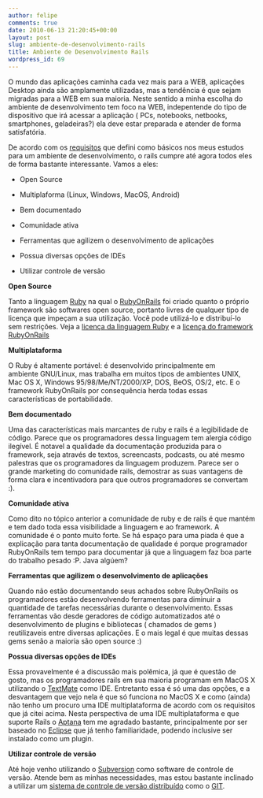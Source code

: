 ```yaml
---
author: felipe
comments: true
date: 2010-06-13 21:20:45+00:00
layout: post
slug: ambiente-de-desenvolvimento-rails
title: Ambiente de Desenvolvimento Rails
wordpress_id: 69
---
```


O mundo das aplicações caminha cada vez mais para a WEB, aplicações Desktop ainda são amplamente utilizadas, mas a tendência é que sejam migradas para a WEB em sua maioria. Neste sentido a minha escolha do ambiente de desenvolvimento tem foco na WEB, indepentende do tipo de dispositivo que irá acessar a aplicação ( PCs, notebooks, netbooks, smartphones, geladeiras?) ela deve estar preparada e atender de forma satisfatória.

De acordo com os [requisitos](http://blog.felipemunhoz.com/2010/06/13/requisitos-do-ambiente-de-programacao/) que defini como básicos nos meus estudos para um ambiente de desenvolvimento, o rails cumpre até agora todos eles de forma bastante interessante. Vamos a eles:



	
  * Open Source

	
  * Multiplaforma (Linux, Windows, MacOS, Android)

	
  * Bem documentado

	
  * Comunidade ativa

	
  * Ferramentas que agilizem o desenvolvimento de aplicações

	
  * Possua diversas opções de IDEs

	
  * Utilizar controle de versão


**Open Source**

Tanto a linguagem [Ruby](http://ruby-lang.org/) na qual o [RubyOnRails](http://rubyonrails.org/) foi criado quanto o próprio framework são softwares open source, portanto livres de qualquer tipo de licença que impeçam a sua utilização. Você pode utilizá-lo e distribuí-lo sem restrições. Veja a [licença da linguagem Ruby](http://www.ruby-lang.org/en/LICENSE.txt) e a [licença do framework RubyOnRails](http://www.opensource.org/licenses/mit-license.php)

**Multiplataforma**

O Ruby é altamente portável: é desenvolvido principalmente em ambiente GNU/Linux, mas trabalha em muitos tipos de ambientes UNIX, Mac OS X, Windows 95/98/Me/NT/2000/XP, DOS, BeOS, OS/2, etc.
E o framework RubyOnRails por consequência herda todas essas características de portabilidade.

**Bem documentado**

Uma das características mais marcantes de ruby e rails é a legibilidade de código. Parece que os programadores dessa linguagem tem alergia código ilegível. É notavel a qualidade da documentação produzida para o framework, seja através de textos, screencasts, podcasts, ou até mesmo palestras que os programadores da linguagem produzem. Parece ser o grande marketing do comunidade rails, demostrar as suas vantagens de forma clara e incentivadora para que outros programadores se convertam :).

**Comunidade ativa**

Como dito no tópico anterior a comunidade de ruby e de rails é que mantém e tem dado toda essa visibilidade a linguagem e ao framework. A comunidade é o ponto muito forte. Se há espaço para uma piada é que a explicação para tanta documentação de qualidade é porque programador RubyOnRails tem tempo para documentar já que a linguagem faz boa parte do trabalho pesado :P. Java algúem?

**Ferramentas que agilizem o desenvolvimento de aplicações**

Quando não estão documentando seus achados sobre RubyOnRails os programadores estão desenvolvendo ferramentas para diminuir a quantidade de tarefas necessárias durante o desenvolvimento. Essas ferramentas vão desde geradores de código automatizados até o desenvolvimento de plugins e bibliotecas ( chamados de gems ) reutilizaveis entre diversas aplicações. E o mais legal é que muitas dessas gems senão a maioria são open source :)

**Possua diversas opções de IDEs**

Essa provavelmente é a discussão mais polêmica, já que é questão de gosto, mas os programadores rails em sua maioria programam em MacOS X utilizando o [TextMate](http://macromates.com/) como IDE. Entretanto essa é só uma das opções, e a desvantagem que vejo nela é que só funciona no MacOS X e como (ainda) não tenho um procuro uma IDE multiplataforma de acordo com os requisitos que já citei acima. Nesta perspectiva de uma IDE multiplataforma e que suporte Rails o [Aptana](http://aptana.org/) tem me agradado bastante, principalmente por ser baseado no [Eclipse](http://www.eclipse.org) que já tenho familiaridade, podendo inclusive ser instalado como um plugin.

**Utilizar controle de versão**

Até hoje venho utilizando o [Subversion](http://subversion.tigris.org/) como software de controle de versão. Atende bem as minhas necessidades, mas estou bastante inclinado a utilizar um [sistema de controle de versão distribuído](http://en.wikipedia.org/wiki/Distributed_revision_control) como o [GIT](http://git-scm.com/).
